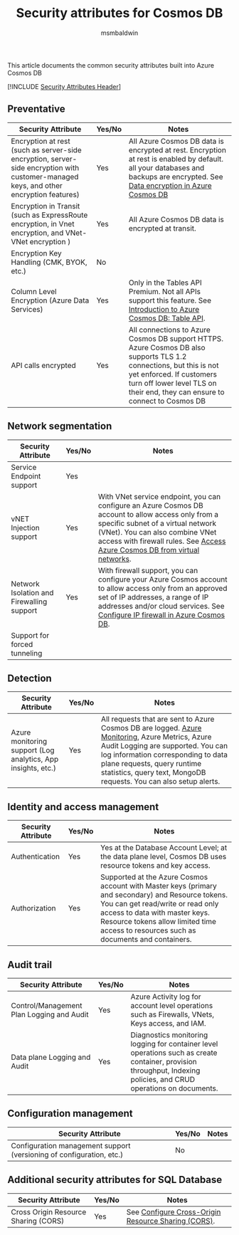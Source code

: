 ﻿---
title: Security attributes for Cosmos DB
description: A checklist of security attributes for evaluating Cosmos DB
services: cosmos-db
documentationcenter: ''
author: msmbaldwin
manager: barbkess
ms.service: cosmos-db

ms.topic: conceptual
ms.date: 05/08/2019
ms.author: mbaldwin

---
This article documents the common security attributes built into Azure Cosmos DB

[!INCLUDE [Security Attributes Header](../../includes/security-attributes-header.md)]

## Preventative

| Security Attribute | Yes/No | Notes |
|---|---|--|
| Encryption at rest (such as server-side encryption, server-side encryption with customer-managed keys, and other encryption features) | Yes | All Azure Cosmos DB data is encrypted at rest. Encryption at rest is enabled by default. all your databases and backups are encrypted.  See [Data encryption in Azure Cosmos DB](database-encryption-at-rest.md)|
| Encryption in Transit (such as ExpressRoute encryption, in Vnet encryption, and VNet-VNet encryption )| Yes | All Azure Cosmos DB data is encrypted at transit. |
| Encryption Key Handling (CMK, BYOK, etc.)| No |  |
| Column Level Encryption (Azure Data Services)| Yes | Only in the Tables API Premium. Not all APIs support this feature. See [Introduction to Azure Cosmos DB: Table API](table-introduction,md). |
| API calls encrypted| Yes | All connections to Azure Cosmos DB support HTTPS. Azure Cosmos DB also supports TLS 1.2 connections, but this is not yet enforced. If customers turn off lower level TLS on their end, they can ensure to connect to Cosmos DB  |

## Network segmentation

| Security Attribute | Yes/No | Notes |
|---|---|--|
| Service Endpoint support| Yes |  |
| vNET Injection support| Yes | With VNet service endpoint, you can configure an Azure Cosmos DB account to allow access only from a specific subnet of a virtual network (VNet). You can also combine VNet access with firewall rules.  See [Access Azure Cosmos DB from virtual networks](vnet-service-endpoint). |
| Network Isolation and Firewalling support| Yes | With firewall support, you can configure your Azure Cosmos account to allow access only from an approved set of IP addresses, a range of IP addresses and/or cloud services. See [Configure IP firewall in Azure Cosmos DB](how-to-configure-firewall).|
| Support for forced tunneling |  |  |

## Detection

| Security Attribute | Yes/No | Notes|
|---|---|--|
| Azure monitoring support (Log analytics, App insights, etc.)| Yes | All requests that are sent to Azure Cosmos DB are logged. [Azure Monitoring](../azure-monitor/overview.md), Azure Metrics, Azure Audit Logging are supported.  You can log information corresponding to data plane requests, query runtime statistics, query text, MongoDB requests. You can also setup alerts. |

## Identity and access management

| Security Attribute | Yes/No | Notes|
|---|---|--|
| Authentication| Yes | Yes at the Database Account Level; at the data plane level, Cosmos DB uses resource tokens and key access. |
| Authorization| Yes | Supported at the Azure Cosmos account with Master keys (primary and secondary) and Resource tokens. You can get read/write or read only access to data with master keys. Resource tokens allow limited time access to resources such as documents and containers.  |


## Audit trail

| Security Attribute | Yes/No | Notes|
|---|---|--|
| Control/Management Plan Logging and Audit| Yes | Azure Activity log for account level operations such as Firewalls, VNets, Keys access, and IAM. |
| Data plane Logging and Audit | Yes | Diagnostics monitoring logging for container level operations such as create container, provision throughput, Indexing policies, and CRUD operations on documents. |

## Configuration management

| Security Attribute | Yes/No | Notes|
|---|---|--|
| Configuration management support (versioning of configuration, etc.)| No  | | 

## Additional security attributes for SQL Database

| Security Attribute | Yes/No | Notes|
|---|---|--|
| Cross Origin Resource Sharing (CORS) | Yes | See [Configure Cross-Origin Resource Sharing (CORS)](how-to-configure-cross-origin-resource-sharing.md). |
